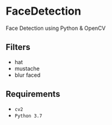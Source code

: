 # FaceDetection

Face Detection using Python &amp; OpenCV

## Filters

* hat
* mustache
* blur faced

## Requirements

* `cv2`
* `Python 3.7`

